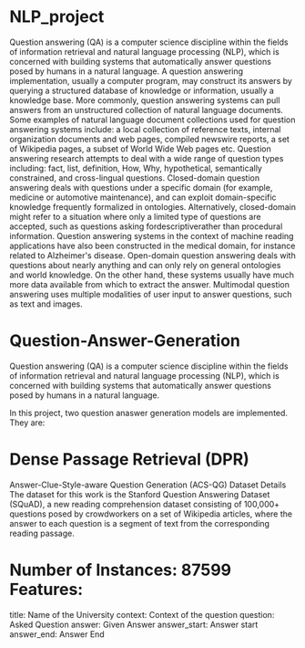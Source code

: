 # NLP_project
Question answering (QA) is a computer science discipline within the fields of information retrieval and natural language processing (NLP), which is concerned with building systems that automatically answer questions posed by humans in a natural language. A question answering implementation, usually a computer program, may construct its answers by querying a structured database of knowledge or information, usually a knowledge base. More commonly, question answering systems can pull answers from an unstructured collection of natural language documents.
Some examples of natural language document collections used for question answering systems include: a local collection of reference texts, internal organization documents and web pages, compiled newswire reports, a set of Wikipedia pages, a subset of World Wide Web pages etc. Question answering research attempts to deal with a wide range of question types including: fact, list, definition, How, Why, hypothetical, semantically constrained, and cross-lingual questions.
Closed-domain question answering deals with questions under a specific domain (for example, medicine or automotive maintenance), and can exploit domain-specific knowledge frequently formalized in ontologies. Alternatively, closed-domain might refer to a situation where only a limited type of questions are accepted, such as questions asking fordescriptiverather than procedural information. Question answering systems in the context of machine reading applications have also been constructed in the medical domain, for instance related to Alzheimer's disease.
Open-domain question answering deals with questions about nearly anything and can only rely on general ontologies and world knowledge. On the other hand, these systems usually have much more data available from which to extract the answer. Multimodal question answering uses multiple modalities of user input to answer questions, such as text and images.

# Question-Answer-Generation
Question answering (QA) is a computer science discipline within the fields of information retrieval and natural language processing (NLP), which is concerned with building systems that automatically answer questions posed by humans in a natural language.

In this project, two question anaswer generation models are implemented. They are:

# Dense Passage Retrieval (DPR)
Answer-Clue-Style-aware Question Generation (ACS-QG)
Dataset Details
The dataset for this work is the Stanford Question Answering Dataset (SQuAD), a new reading comprehension dataset consisting of 100,000+ questions posed by crowdworkers on a set of Wikipedia articles, where the answer to each question is a segment of text from the corresponding reading passage.

# Number of Instances: 87599 Features:

title: Name of the University
context: Context of the question
question: Asked Question
answer: Given Answer
answer_start: Answer start
answer_end: Answer End
